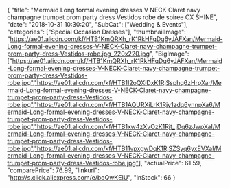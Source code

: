 {
	"title": "Mermaid Long formal evening dresses V NECK Claret navy champagne trumpet prom party dress Vestidos robe de soiree CX SHINE",
	"date": "2018-10-31 10:30:20",
	"SubCat": ["Wedding & Events"],
	"categories": ["Special Occasion Dresses"],
	"thumbnailImage": "https://ae01.alicdn.com/kf/HTB1KmQRXh_rK1RkHFqDq6yJAFXan/Mermaid-Long-formal-evening-dresses-V-NECK-Claret-navy-champagne-trumpet-prom-party-dress-Vestidos-robe.jpg_220x220.jpg",
	"BigImage": ["https://ae01.alicdn.com/kf/HTB1KmQRXh_rK1RkHFqDq6yJAFXan/Mermaid-Long-formal-evening-dresses-V-NECK-Claret-navy-champagne-trumpet-prom-party-dress-Vestidos-robe.jpg","https://ae01.alicdn.com/kf/HTB1I2oQXiDxK1RjSsphq6zHrpXar/Mermaid-Long-formal-evening-dresses-V-NECK-Claret-navy-champagne-trumpet-prom-party-dress-Vestidos-robe.jpg","https://ae01.alicdn.com/kf/HTB1AQURXiLrK1Rjy1zdq6ynnpXa6/Mermaid-Long-formal-evening-dresses-V-NECK-Claret-navy-champagne-trumpet-prom-party-dress-Vestidos-robe.jpg","https://ae01.alicdn.com/kf/HTB1xw4zXvOzK1Rjt_jDq6zJwpXaI/Mermaid-Long-formal-evening-dresses-V-NECK-Claret-navy-champagne-trumpet-prom-party-dress-Vestidos-robe.jpg","https://ae01.alicdn.com/kf/HTB11vpxgwDqK1RjSZSyq6yxEVXal/Mermaid-Long-formal-evening-dresses-V-NECK-Claret-navy-champagne-trumpet-prom-party-dress-Vestidos-robe.jpg"],
	"actualPrice": 61.59,
	"comparePrice": 76.99,
	"linkurl": "http://s.click.aliexpress.com/e/boQwKEIU",
	"inStock": 66
}
